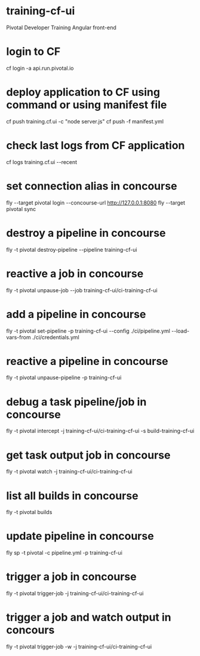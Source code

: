 # training-cf-ui
Pivotal Developer Training Angular front-end

# login to CF
cf login -a api.run.pivotal.io

# deploy application to CF using command or using manifest file
cf push training.cf.ui -c "node server.js"
cf push -f manifest.yml

# check last logs from CF application
cf logs training.cf.ui --recent
 
# set connection alias in concourse
fly --target pivotal login --concourse-url http://127.0.0.1:8080
fly --target pivotal sync

# destroy a pipeline in concourse
fly -t pivotal destroy-pipeline --pipeline training-cf-ui

# reactive a job in concourse
fly -t pivotal unpause-job --job training-cf-ui/ci-training-cf-ui

# add a pipeline in concourse
fly -t pivotal set-pipeline -p training-cf-ui --config ./ci/pipeline.yml --load-vars-from ./ci/credentials.yml

# reactive a pipeline in concourse
fly -t pivotal unpause-pipeline -p training-cf-ui

# debug a task pipeline/job in concourse
fly -t pivotal intercept -j training-cf-ui/ci-training-cf-ui -s build-training-cf-ui

# get task output job in concourse 
fly -t pivotal watch -j training-cf-ui/ci-training-cf-ui

# list all builds in concourse
fly -t pivotal builds

# update pipeline in concourse
fly sp -t pivotal -c pipeline.yml -p training-cf-ui

# trigger a job in concourse
fly -t pivotal trigger-job -j training-cf-ui/ci-training-cf-ui

# trigger a job and watch output in concours
fly -t pivotal trigger-job -w -j training-cf-ui/ci-training-cf-ui
